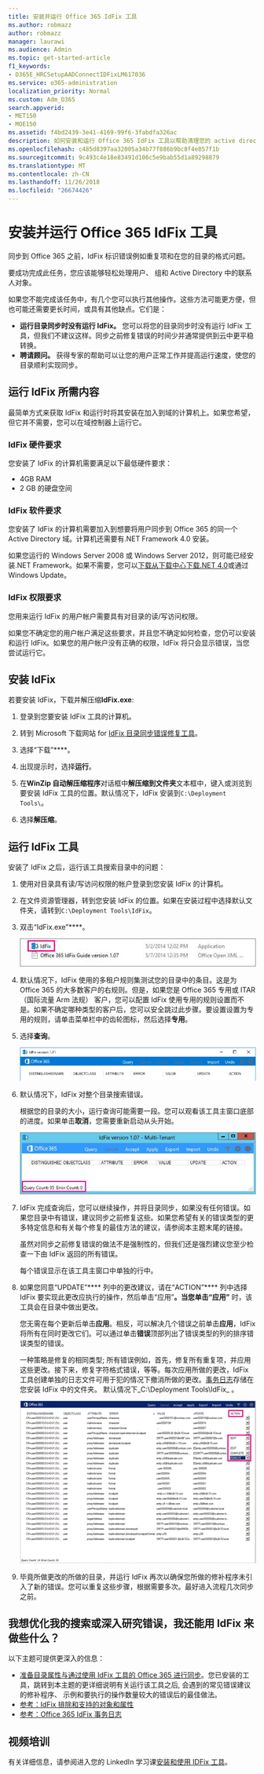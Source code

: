 ```yaml
---
title: 安装并运行 Office 365 IdFix 工具
ms.author: robmazz
author: robmazz
manager: laurawi
ms.audience: Admin
ms.topic: get-started-article
f1_keywords:
- O365E_HRCSetupAADConnectIDFixLM617036
ms.service: o365-administration
localization_priority: Normal
ms.custom: Adm_O365
search.appverid:
- MET150
- MOE150
ms.assetid: f4bd2439-3e41-4169-99f6-3fabdfa326ac
description: 如何安装和运行 Office 365 IdFix 工具以帮助清理您的 active directory 同步到 Office 365 之前。
ms.openlocfilehash: c485d8397aa32005a34b77f886b9bc8f4e857f1b
ms.sourcegitcommit: 9c493c4e18e83491d106c5e9bab55d1a89298879
ms.translationtype: MT
ms.contentlocale: zh-CN
ms.lasthandoff: 11/26/2018
ms.locfileid: "26674426"
---
```

# <a name="install-and-run-the-office-365-idfix-tool"></a>安装并运行 Office 365 IdFix 工具

同步到 Office 365 之前，IdFix 标识错误例如重复项和在您的目录的格式问题。 
  
要成功完成此任务，您应该能够轻松处理用户、 组和 Active Directory 中的联系人对象。
  
如果您不能完成该任务中，有几个您可以执行其他操作。这些方法可能更方便，但也可能还需要更长时间，或具有其他缺点。它们是：
  
- **运行目录同步时没有运行 IdFix。** 您可以将您的目录同步时没有运行 IdFix 工具，但我们不建议这样。同步之前修复错误的时间少并通常提供到云中更平稳转换。 
- **聘请顾问。** 获得专家的帮助可以让您的用户正常工作并提高运行速度，使您的目录顺利实现同步。 
    
## <a name="what-you-need-to-run-idfix"></a>运行 IdFix 所需内容

最简单方式来获取 IdFix 和运行时将其安装在加入到域的计算机上。如果您希望，但它并不需要，您可以在域控制器上运行它。
  
### <a name="idfix-hardware-requirements"></a>IdFix 硬件要求

您安装了 IdFix 的计算机需要满足以下最低硬件要求：
  
- 4GB RAM
- 2 GB 的硬盘空间
    
### <a name="idfix-software-requirements"></a>IdFix 软件要求

您安装了 IdFix 的计算机需要加入到想要将用户同步到 Office 365 的同一个 Active Directory 域。计算机还需要有.NET Framework 4.0 安装。 
  
如果您运行的 Windows Server 2008 或 Windows Server 2012，则可能已经安装.NET Framework。如果不需要，您可以[下载从下载中心下载.NET 4.0](https://go.microsoft.com/fwlink/p/?LinkId=400475)或通过 Windows Update。 
  
### <a name="idfix-permissions-requirements"></a>IdFix 权限要求

您用来运行 IdFix 的用户帐户需要具有对目录的读/写访问权限。
  
如果您不确定您的用户帐户满足这些要求，并且您不确定如何检查，您仍可以安装和运行 IdFix。如果您的用户帐户没有正确的权限，IdFix 将只会显示错误，当您尝试运行它。
  
## <a name="install-idfix"></a>安装 IdFix

若要安装 IdFix，下载并解压缩**IdFix.exe**: 
  
1. 登录到您要安装 IdFix 工具的计算机。
    
2. 转到 Microsoft 下载网站 for [IdFix 目录同步错误修复工具](https://go.microsoft.com/fwlink/?linkid=867219)。
    
3. 选择“下载”****。
    
4. 出现提示时，选择**运行**。
    
5. 在**WinZip 自动解压缩程序**对话框中**解压缩到文件夹**文本框中，键入或浏览到要安装 IdFix 工具的位置。默认情况下，IdFix 安装到`C:\Deployment Tools\`。 
    
6. 选择**解压缩**。
    
## <a name="run-the-idfix-tool"></a>运行 IdFix 工具

安装了 IdFix 之后，运行该工具搜索目录中的问题：
  
1. 使用对目录具有读/写访问权限的帐户登录到您安装 IdFix 的计算机。
    
2. 在文件资源管理器，转到您安装 IdFix 的位置。如果在安装过程中选择默认文件夹，请转到`C:\Deployment Tools\IdFix`。
    
3. 双击“IdFix.exe”****。 
    
    ![选择 IdFix.exe 文件。](media/a9387bbc-991f-41c2-a500-45e3ce574285.JPG)
  
4. 默认情况下，IdFix 使用的多租户规则集测试您的目录中的条目。这是为 Office 365 的大多数客户的右规则。但是，如果您是 Office 365 专用或 ITAR （国际流量 Arm 法规） 客户，您可以配置 IdFix 使用专用的规则设置而不是。如果不确定哪种类型的客户后，您可以安全跳过此步骤。要设置设置为专用的规则，请单击菜单栏中的齿轮图标，然后选择**专用**。
    
5. 选择**查询**。
    
    ![在 IdFix 中选择查询。](media/a07a7aa7-d0ac-4817-8757-946019813a57.JPG)
  
6. 默认情况下，IdFix 对整个目录搜索错误。
    
    根据您的目录的大小，运行查询可能需要一段。您可以观看该工具主窗口底部的进度。如果单击**取消**，您需要重新启动从头开始。
    
    ![IdFix 查询和错误数。](media/da0198a0-7d4d-4afe-a256-e82f1330ada5.JPG)
  
7. IdFix 完成查询后，您可以继续操作，并将目录同步，如果没有任何错误。如果您目录中有错误，建议同步之前修复这些。如果您希望有关的错误类型的更多特定信息和有关每个修复的最佳方法的建议，请参阅本主题末尾的链接。 
    
    虽然对同步之前修复错误的做法不是强制性的，但我们还是强烈建议您至少检查一下由 IdFix 返回的所有错误。
    
    每个错误显示在该工具主窗口中单独的行中。 
    
8. 如果您同意“UPDATE”**** 列中的更改建议，请在“ACTION”**** 列中选择 IdFix 要实现此更改应执行的操作，然后单击“应用”****。当您单击“应用”**** 时，该工具会在目录中做出更改。
    
    您无需在每个更新后单击**应用**。相反，可以解决几个错误之前单击**应用**，IdFix 将所有在同时更改它们。可以通过单击**错误**顶部列出了错误类型的列的排序错误类型的错误。 
    
    一种策略是修复的相同类型; 所有错误例如，首先，修复所有重复项，并应用这些更改。接下来，修复字符格式错误，等等。每次应用所做的更改，IdFix 工具创建单独的日志文件可用于犯的情况下撤消所做的更改。[事务日志](idfix-transaction-log.md)存储在您安装 IdFix 中的文件夹。 默认情况下_C:\Deployment Tools\IdFix_ 。 
    
    ![解决 IdFix 中的错误。](media/5f051070-652c-4be7-98bf-312295e32371.png)
  
9. 毕竟所做更改的所做的目录，并运行 IdFix 再次以确保您所做的修补程序未引入了新的错误。您可以重复这些步骤，根据需要多次。最好进入流程几次同步之前。
    
## <a name="i-want-to-refine-my-search-or-dig-deeper-into-the-errors-what-else-can-i-do-with-idfix"></a>我想优化我的搜索或深入研究错误，我还能用 IdFix 来做些什么？

以下主题可提供更深入的信息：
  
- [准备目录属性与通过使用 IdFix 工具的 Office 365 进行同步](prepare-directory-attributes-for-synch-with-idfix.md)。您已安装的工具，跳转到本主题的更详细说明有关运行该工具之后, 会遇到的常见错误建议的修补程序、 示例和要执行的操作数量较大的错误后的最佳做法。 
- [参考：IdFix 排除和支持的对象和属性](idfix-excluded-and-supported-objects-and-attributes.md)  
- [参考：Office 365 IdFix 事务日志](idfix-transaction-log.md)
    
## <a name="video-training"></a>视频培训

有关详细信息，请参阅进入您的 LinkedIn 学习课[安装和使用 IDFix 工具](https://support.office.com/article/install-and-use-the-idfix-tool-4d81d73c-f172-4fd5-8542-f601c0c96aa9?ui=en-US&rs=en-US&ad=US)。
  

